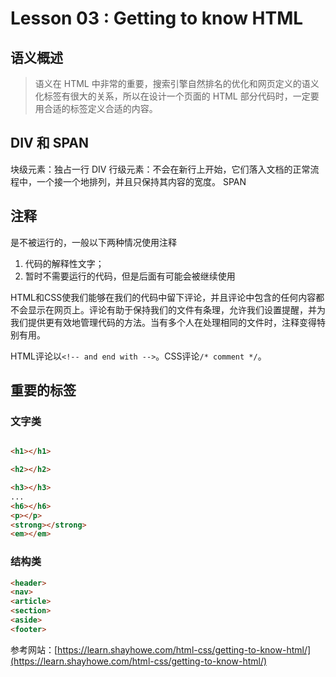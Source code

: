 # Lesson 03 : Getting to know HTML

## 语义概述

> 语义在 HTML 中非常的重要，搜索引擎自然排名的优化和网页定义的语义化标签有很大的关系，所以在设计一个页面的 HTML 部分代码时，一定要用合适的标签定义合适的内容。

## DIV 和 SPAN

块级元素：独占一行 DIV
行级元素：不会在新行上开始，它们落入文档的正常流程中，一个接一个地排列，并且只保持其内容的宽度。 SPAN

## 注释

是不被运行的，一般以下两种情况使用注释
1. 代码的解释性文字；
1. 暂时不需要运行的代码，但是后面有可能会被继续使用

HTML和CSS使我们能够在我们的代码中留下评论，并且评论中包含的任何内容都不会显示在网页上。评论有助于保持我们的文件有条理，允许我们设置提醒，并为我们提供更有效地管理代码的方法。当有多个人在处理相同的文件时，注释变得特别有用。

HTML评论以`<!-- and end with -->`。CSS评论`/* comment */`。

## 重要的标签

### 文字类

```html

<h1></h1>

<h2></h2>

<h3></h3>
...
<h6></h6>
<p></p>
<strong></strong>
<em></em>

```

### 结构类

```html
<header>
<nav>
<article>
<section>
<aside>
<footer>
```

参考网站：[https://learn.shayhowe.com/html-css/getting-to-know-html/](https://learn.shayhowe.com/html-css/getting-to-know-html/)

